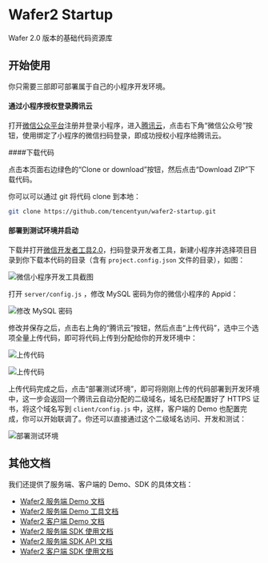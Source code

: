 # Wafer2 Startup

Wafer 2.0 版本的基础代码资源库

## 开始使用

你只需要三部即可部署属于自己的小程序开发环境。

#### 通过小程序授权登录腾讯云

打开[微信公众平台](https://mp.weixin.qq.com)注册并登录小程序，进入[腾讯云](https://www.qcloud.com/login)，点击右下角“微信公众号”按钮，使用绑定了小程序的微信扫码登录，即成功授权小程序给腾讯云。

####下载代码

点击本页面右边绿色的“Clone or download”按钮，然后点击“Download ZIP”下载代码。

你可以可以通过 git 将代码 clone 到本地：

```bash
git clone https://github.com/tencentyun/wafer2-startup.git
```

#### 部署到测试环境并启动

下载并打开[微信开发者工具2.0](https://mp.weixin.qq.com/debug/wxadoc/dev/devtools/devtools.html)，扫码登录开发者工具，新建小程序并选择项目目录到你下载本代码的目录（含有 `project.config.json` 文件的目录），如图：

![微信小程序开发工具截图](https://user-images.githubusercontent.com/3380894/29261245-23ee3fde-8101-11e7-8745-77cbb48bc026.png)

打开 `server/config.js` ，修改 MySQL 密码为你的微信小程序的 Appid：

![修改 MySQL 密码](https://user-images.githubusercontent.com/3380894/29261355-a1a9e716-8101-11e7-8748-9d056f058ff7.png)

修改并保存之后，点击右上角的“腾讯云”按钮，然后点击“上传代码”，选中三个选项全量上传代码，即可将代码上传到分配给你的开发环境中：

![上传代码](https://user-images.githubusercontent.com/3380894/29261607-002e0492-8103-11e7-86d8-e24db848f8e4.png)

![上传代码](https://user-images.githubusercontent.com/3380894/29261693-717983f6-8103-11e7-8098-5776fcac2403.png)

上传代码完成之后，点击“部署测试环境”，即可将刚刚上传的代码部署到开发环境中，这一步会返回一个腾讯云自动分配的二级域名，域名已经配置好了 HTTPS 证书，将这个域名写到 `client/config.js` 中，这样，客户端的 Demo 也配置完成，你可以开始联调了。你还可以直接通过这个二级域名访问、开发和测试：

![部署测试环境](https://user-images.githubusercontent.com/3380894/29261608-0060780a-8103-11e7-8108-b6b7b9c6d4bc.png)

## 其他文档

我们还提供了服务端、客户端的 Demo、SDK 的具体文档：

- [Wafer2 服务端 Demo 文档](./server/README.md)
- [Wafer2 服务端 Demo 工具文档](./server/tools.md)
- [Wafer2 客户端 Demo 文档](./client/README.md)
- [Wafer2 服务端 SDK 使用文档](https://github.com/tencentyun/wafer2-node-sdk/blob/master/README.md)
- [Wafer2 服务端 SDK API 文档](https://github.com/tencentyun/wafer2-node-sdk/blob/master/API.md)
- [Wafer2 客户端 SDK 使用文档](https://github.com/tencentyun/wafer2-client-sdk/blob/master/README.md)